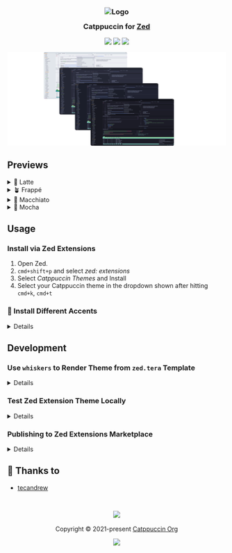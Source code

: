 <h3 align="center">
	<img src="https://raw.githubusercontent.com/catppuccin/catppuccin/main/assets/logos/exports/1544x1544_circle.png" width="100" alt="Logo"/><br/>
	<img src="https://raw.githubusercontent.com/catppuccin/catppuccin/main/assets/misc/transparent.png" height="30" width="0px"/>
	Catppuccin for <a href="https://zed.dev/">Zed</a>
	<img src="https://raw.githubusercontent.com/catppuccin/catppuccin/main/assets/misc/transparent.png" height="30" width="0px"/>
</h3>

<p align="center">
	<a href="https://github.com/catppuccin/zed/stargazers"><img src="https://img.shields.io/github/stars/catppuccin/zed?colorA=363a4f&colorB=b7bdf8&style=for-the-badge"></a>
	<a href="https://github.com/catppuccin/zed/issues"><img src="https://img.shields.io/github/issues/catppuccin/zed?colorA=363a4f&colorB=f5a97f&style=for-the-badge"></a>
	<a href="https://github.com/catppuccin/zed/contributors"><img src="https://img.shields.io/github/contributors/catppuccin/zed?colorA=363a4f&colorB=a6da95&style=for-the-badge"></a>
</p>

<p align="center">
	<img src="./assets/previews/preview.webp"/>
</p>

## Previews

<details>
<summary>🌻 Latte</summary>
<img src="./assets/previews/latte.webp"/>
</details>
<details>
<summary>🪴 Frappé</summary>
<img src="./assets/previews/frappe.webp"/>
</details>
<details>
<summary>🌺 Macchiato</summary>
<img src="./assets/previews/macchiato.webp"/>
</details>
<details>
<summary>🌿 Mocha</summary>
<img src="./assets/previews/mocha.webp"/>
</details>

## Usage

### Install via Zed Extensions

1. Open Zed.
2. `cmd+shift+p` and select _zed: extensions_
3. Select _Catppuccin Themes_ and Install
4. Select your Catppuccin theme in the dropdown shown after hitting `cmd+k`, `cmd+t`

### 🎨 Install Different Accents

<details>

<img src="./assets/accents.webp"/>

1. Download accent`.json` from [GH Releases](https://github.com/catppuccin/zed/releases/latest)
2. `mkdir -p ~/.config/zed/themes/`
3. Move the accent`.json` file to `~/.config/zed/themes/`
4. Restart Zed
5. Select the chosen theme in the dropdown shown after hitting `cmd+k`, `cmd+t`

</details>

## Development

### Use `whiskers` to Render Theme from `zed.tera` Template

<details>

1. Install [Rust](https://www.rust-lang.org/tools/install)
2. Install [`whiskers`](https://crates.io/crates/catppuccin-whiskers) (>= 2.5.0)

   ```bash
   # brew install catppuccin/tap/whiskers
   cargo install catppuccin-whiskers@2.5.0
   ```

3. Test and check changes against current `themes/catppuccin.json` theme

   ```bash
   # returns nothing if OK
   whiskers zed.tera -o json --overrides '{"accent": "mauve"}' --check themes/catppuccin-mauve.json
   ```

4. Build the zed extension `.json` theme file (mauve accent only)

   ```bash
   whiskers zed.tera -o json --overrides '{"accent": ["mauve"]}'
   whiskers zed.tera -o json --overrides '{"accent": ["mauve","lavender"]}'
   ...
   ```

5. (Optional) 🎨 Generate **all** accents per Flavor

   ```bash
   whiskers zed.tera -o json
   ```

6. Refresh Zed to load changes after ensuring local extension install

</details>

### Test Zed Extension Theme Locally

<details>

From [Zed Extensions docs](https://github.com/zed-industries/extensions/blob/c891c83f2fed6e388184ac87e7966b150680a3d1/AUTHORING_EXTENSIONS.md#testing-your-extension-locally):

1. Install project as "Zed Dev Extension"

```
cmd+shift+p > zed: install dev extension > (select current directory)
```

2. Refresh theme extension using: `cmd+shift+p` > `zed: reload extensions`
3. (Optional) `workspace: reload` may be needed if changes are not reflected immediately

</details>

### Publishing to Zed Extensions Marketplace

<details>

Zed organizes all extensions using `git submodules` in the [zed/extensions](https://github.com/zed-industries/extensions) repo.

1. [Fork the repo](https://github.com/zed-industries/extensions/fork)
2. Pull the currently published `extensions/catppuccin/` submodule

   ```
   git submodule update --init --force extensions/catppuccin
   ```

3. Bump catppuccin submodule

   ```
   cd extensions/catppuccin/ && git pull origin main
   ```

4. Modify the extensions/`extensions.toml` version to match value in [catpuccin/zed/extension.toml](./extension.toml#L3)
5. Submit a PR to merge back to `zed/extensions`

</details>

## 💝 Thanks to

- [tecandrew](https://github.com/tecandrew)

&nbsp;

<p align="center">
	<img src="https://raw.githubusercontent.com/catppuccin/catppuccin/main/assets/footers/gray0_ctp_on_line.svg?sanitize=true" />
</p>

<p align="center">
	Copyright &copy; 2021-present <a href="https://github.com/catppuccin" target="_blank">Catppuccin Org</a>
</p>

<p align="center">
	<a href="https://github.com/catppuccin/catppuccin/blob/main/LICENSE"><img src="https://img.shields.io/static/v1.svg?style=for-the-badge&label=License&message=MIT&logoColor=d9e0ee&colorA=363a4f&colorB=b7bdf8"/></a>
</p>
